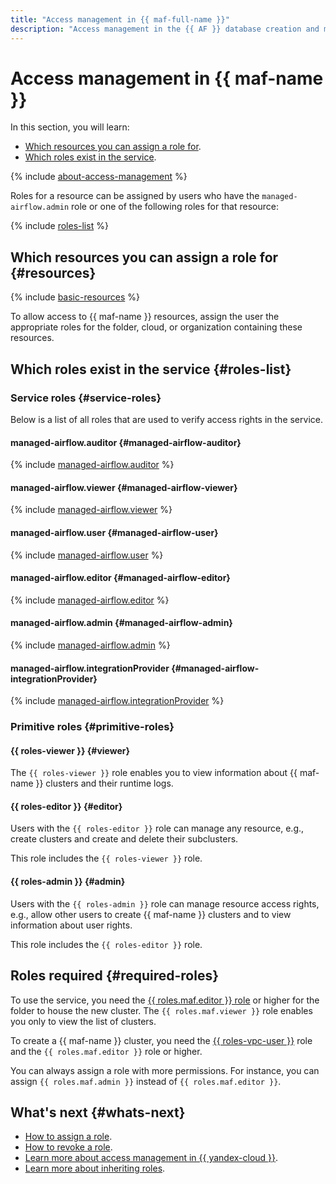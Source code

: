 ```yaml
---
title: "Access management in {{ maf-full-name }}"
description: "Access management in the {{ AF }} database creation and management service. This section describes the resources for which you can assign a role, the roles existing in the service, and the roles required to perform a particular action."
---
```


# Access management in {{ maf-name }}


In this section, you will learn:

* [Which resources you can assign a role for](#resources).
* [Which roles exist in the service](#roles-list).

{% include [about-access-management](../../_includes/iam/about-access-management.md) %}

Roles for a resource can be assigned by users who have the `managed-airflow.admin` role or one of the following roles for that resource:

{% include [roles-list](../../_includes/iam/roles-list.md) %}

## Which resources you can assign a role for {#resources}

{% include [basic-resources](../../_includes/iam/basic-resources-for-access-control.md) %}

To allow access to {{ maf-name }} resources, assign the user the appropriate roles for the folder, cloud, or organization containing these resources.

## Which roles exist in the service {#roles-list}

### Service roles {#service-roles}

Below is a list of all roles that are used to verify access rights in the service.

#### managed-airflow.auditor {#managed-airflow-auditor}

{% include [managed-airflow.auditor](../../_roles/managed-airflow/auditor.md) %}

#### managed-airflow.viewer {#managed-airflow-viewer}

{% include [managed-airflow.viewer](../../_roles/managed-airflow/viewer.md) %}

#### managed-airflow.user {#managed-airflow-user}

{% include [managed-airflow.user](../../_roles/managed-airflow/user.md) %}

#### managed-airflow.editor {#managed-airflow-editor}

{% include [managed-airflow.editor](../../_roles/managed-airflow/editor.md) %}

#### managed-airflow.admin {#managed-airflow-admin}

{% include [managed-airflow.admin](../../_roles/managed-airflow/admin.md) %}

#### managed-airflow.integrationProvider {#managed-airflow-integrationProvider}

{% include [managed-airflow.integrationProvider](../../_roles/managed-airflow/integrationProvider.md) %}

### Primitive roles {#primitive-roles}

#### {{ roles-viewer }} {#viewer}

The `{{ roles-viewer }}` role enables you to view information about {{ maf-name }} clusters and their runtime logs.

#### {{ roles-editor }} {#editor}

Users with the `{{ roles-editor }}` role can manage any resource, e.g., create clusters and create and delete their subclusters.

This role includes the `{{ roles-viewer }}` role.

#### {{ roles-admin }} {#admin}

Users with the `{{ roles-admin }}` role can manage resource access rights, e.g., allow other users to create {{ maf-name }} clusters and to view information about user rights.

This role includes the `{{ roles-editor }}` role.

## Roles required {#required-roles}

To use the service, you need the [{{ roles.maf.editor }} role](../../iam/concepts/access-control/roles.md) or higher for the folder to house the new cluster. The `{{ roles.maf.viewer }}` role enables you only to view the list of clusters.

To create a {{ maf-name }} cluster, you need the [{{ roles-vpc-user }}](../../vpc/security/index.md#vpc-user) role and the `{{ roles.maf.editor }}` role or higher.

You can always assign a role with more permissions. For instance, you can assign `{{ roles.maf.admin }}` instead of `{{ roles.maf.editor }}`.

## What's next {#whats-next}

* [How to assign a role](../../iam/operations/roles/grant.md).
* [How to revoke a role](../../iam/operations/roles/revoke.md).
* [Learn more about access management in {{ yandex-cloud }}](../../iam/concepts/access-control/index.md).
* [Learn more about inheriting roles](../../resource-manager/concepts/resources-hierarchy.md#access-rights-inheritance).

